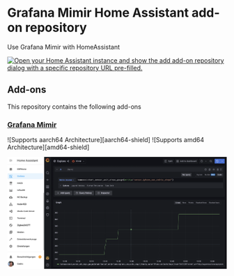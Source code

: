 # Grafana Mimir Home Assistant add-on repository

Use Grafana Mimir with HomeAssistant

[![Open your Home Assistant instance and show the add add-on repository dialog with a specific repository URL pre-filled.](https://my.home-assistant.io/badges/supervisor_add_addon_repository.svg)](https://my.home-assistant.io/redirect/supervisor_add_addon_repository/?repository_url=https%3A%2F%2Fgithub.com%2Fcedricziel%2Fha-addon-grafana-mimir)

## Add-ons

This repository contains the following add-ons

### [Grafana Mimir](./mimir)

![Supports aarch64 Architecture][aarch64-shield]
![Supports amd64 Architecture][amd64-shield]

![Mimir data source in HomeAssistant](./images/mimir-preview.png)
